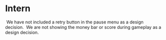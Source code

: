 # Intern
 We have not included a retry button in the pause menu as a design decision.
 We are not showing the money bar or score during gameplay as a design decision. 


